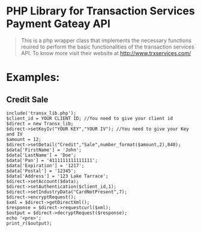 # PHP Library for Transaction Services Payment Gateay API
> This is a php wrapper class that implements the necessary functions reuired to perform the basic functionalities of the transaction services API. To know more visit their website at http://www.trxservices.com/

# Examples:
## Credit Sale
    include('transx_lib.php');   
    $client_id = YOUR CLIENT ID; //You need to give your client id
    $direct = new Transx_lib;
    $direct->setKeyIv("YOUR KEY","YOUR IV"); //You need to give your Key and IV
    $amount = 12;
    $direct->setDetail("Credit","Sale",number_format($amount,2),840);
    $data['FirstName'] = 'John';
    $data['LastName'] = 'Doe';
    $data['Pan'] = '4111111111111111';
    $data['Expiration'] = '1217';
    $data['Postal'] = '12345';
    $data['Address'] = '123 Lake Tarrace';
    $direct->setAccount($data);
    $direct->setAuthentication($client_id,1);
    $direct->setIndustryData("CardNotPresent",7);
    $direct->encryptRequest();
    $xml = $direct->getDirectXml();
    $response = $direct->requestcurl($xml);
    $output = $direct->decryptRequest($response);
    echo '<pre>';
    print_r($output);
    
